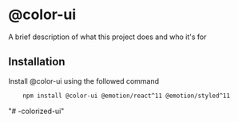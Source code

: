 # @color-ui

A brief description of what this project does and who it's for

## Installation

Install @color-ui using the followed command

```bash
    npm install @color-ui @emotion/react^11 @emotion/styled^11
```
"# -colorized-ui" 
